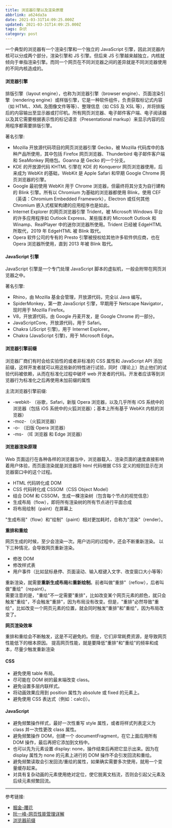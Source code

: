 ```yaml
---
title: 浏览器引擎以及渲染原理
abbrlink: a624da3a
date: 2021-03-31T14:09:25.000Z
updated: 2021-03-31T14:09:25.000Z
tags: 杂识
category: post
---
```


一个典型的浏览器有一个渲染引擎和一个独立的 JavaScript 引擎，因此浏览器内核可以分成两个部分，渲染引擎和 JS 引擎。但后来 JS 引擎越来越独立，内核就倾向于单指渲染引擎。而同一个网页在不同浏览器之间的差异就是不同浏览器使用的不同内核造成的。

<!--more-->

#### 浏览器引擎

排版引擎（layout engine），也称为浏览器引擎（browser engine）、页面渲染引擎（rendering engine）或样版引擎，它是一种软件组件，负责获取标记式内容（如 HTML、XML 及图像文件等等）、整理信息（如 CSS 及 XSL 等），并将排版后的内容输出至显示器或打印机。所有网页浏览器、电子邮件客户端、电子阅读器以及其它需要根据表示性的标记语言（Presentational markup）来显示内容的应用程序都需要排版引擎。

著名引擎:

- Mozilla 开放源代码项目的网页浏览器引擎 Gecko，被 Mozilla 代码库中的各种产品所使用，其中包括 Firefox 网页浏览器、Thunderbird 电子邮件客户端和 SeaMonkey 网络包。Goanna 是 Gecko 的一个分支。
- KDE 的开放源代码 KHTML 引擎在 KDE 的 Konqueror 网页浏览器使用，后来成为 WebKit 的基础，WebKit 是 Apple Safari 和早期 Google Chrome 网页浏览器的引擎。
- Google 最初使用 WebKit 用于 Chrome 浏览器，但最终将其分支为自行建构的 Blink 引擎。所有以 Chromium 为基础的浏览器都使用 Blink，使用 CEF（英语：Chromium Embedded Framework），Electron 或任何其他 Chromium 嵌入式框架构建的应用程序也是如此。
- Internet Explorer 的网页浏览器引擎 Trident，被 Microsoft Windows 平台的许多应用程序如 Outlook Express、某些版本的 Microsoft Outlook 和 Winamp、RealPlayer 中的迷你浏览器所使用。Trident 已经被 EdgeHTML 所取代，2019 年 EdgeHTML 被 Blink 取代。
- Opera 软件公司的专有的 Presto 引擎被授权给其他许多软件供应商，也在 Opera 浏览器所使用，直到 2013 年被 Blink 取代。

#### JavaScript 引擎

JavaScript 引擎是一个专门处理 JavaScript 脚本的虚拟机，一般会附带在网页浏览器之中。

著名引擎:

- Rhino，由 Mozilla 基金会管理，开放源代码，完全以 Java 编写。
- SpiderMonkey，第一款 JavaScript 引擎，早期用于 Netscape Navigator，现时用于 Mozilla Firefox。
- V8，开放源代码，由 Google 丹麦开发，是 Google Chrome 的一部分。
- JavaScriptCore，开放源代码，用于 Safari。
- Chakra (JScript 引擎)，用于 Internet Explorer。
- Chakra (JavaScript 引擎)，用于 Microsoft Edge。

#### 浏览器引擎前缀

浏览器厂商们有时会给实验性的或者非标准的 CSS 属性和 JavaScript API 添加前缀，这样开发者就可以用这些新的特性进行试验，同时（理论上）防止他们的试验代码被依赖，从而在标准化过程中破坏 web 开发者的代码。开发者应该等到浏览器行为标准化之后再使用未加前缀的属性

主流浏览器引擎前缀:

- -webkit- （谷歌，Safari，新版 Opera 浏览器，以及几乎所有 iOS 系统中的浏览器（包括 iOS 系统中的火狐浏览器）；基本上所有基于 WebKit 内核的浏览器）
- -moz- （火狐浏览器）
- -o- （旧版 Opera 浏览器）
- -ms- （IE 浏览器 和 Edge 浏览器）

#### 浏览器渲染原理

Web 页面运行在各种各样的浏览器当中，浏览器载入、渲染页面的速度直接影响着用户体验，而页面渲染就是浏览器将 html 代码根据 CSS 定义的规则显示在浏览器窗口中的这个过程。

- HTML 代码转化成 DOM
- CSS 代码转化成 CSSOM（CSS Object Model）
- 结合 DOM 和 CSSOM，生成一棵渲染树（包含每个节点的视觉信息）
- 生成布局（flow），即将所有渲染树的所有节点进行平面合成
- 将布局绘制（paint）在屏幕上

"生成布局"（flow）和"绘制"（paint）相对更加耗时，合称为"渲染"（render）。

**重排和重绘**

网页生成的时候，至少会渲染一次。用户访问的过程中，还会不断重新渲染。
以下三种情况，会导致网页重新渲染。

- 修改 DOM
- 修改样式表
- 用户事件（比如鼠标悬停、页面滚动、输入框键入文字、改变窗口大小等等）

重新渲染，就需要**重新生成布局**和**重新绘制**。前者叫做"重排"（reflow），后者叫做"重绘"（repaint）。  
需要注意的是，"重绘"不一定需要"重排"，比如改变某个网页元素的颜色，就只会触发"重绘"，不会触发"重排"，因为布局没有改变。但是，"重排"必然导致"重绘"，比如改变一个网页元素的位置，就会同时触发"重排"和"重绘"，因为布局改变了。

**网页渲染效率**

重排和重绘会不断触发，这是不可避免的。但是，它们非常耗费资源，是导致网页性能低下的根本原因。
提高网页性能，就是要降低"重排"和"重绘"的频率和成本，尽量少触发重新渲染

#### CSS

- 避免使用 table 布局。
- 尽可能在 DOM 树的最末端改变 class。
- 避免设置多层内联样式。
- 将动画效果应用到 position 属性为 absolute 或 fixed 的元素上。
- 避免使用 CSS 表达式（例如：calc()）。

#### JavaScript

- 避免频繁操作样式，最好一次性重写 style 属性，或者将样式列表定义为 class 并一次性更改 class 属性。
- 避免频繁操作 DOM，创建一个 documentFragment，在它上面应用所有 DOM 操作，最后再把它添加到文档中。
- 也可以先为元素设置 display: none，操作结束后再把它显示出来。因为在 display 属性为 none 的元素上进行的 DOM 操作不会引发回流和重绘。
- 避免频繁读取会引发回流/重绘的属性，如果确实需要多次使用，就用一个变量缓存起来。
- 对具有复杂动画的元素使用绝对定位，使它脱离文档流，否则会引起父元素及后续元素频繁回流。

---

参考链接:

- [掘金-腰花](https://juejin.cn/post/6844903569087266823)
- [阮一峰-网页性能管理详解](https://www.ruanyifeng.com/blog/2015/09/web-page-performance-in-depth.html)
- [浏览器前缀](https://developer.mozilla.org/zh-CN/docs/Glossary/Vendor_Prefix)
